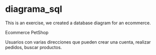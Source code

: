 # diagrama_sql

This is an exercise, we created a database diagram for an ecommerce.

Ecommerce PetShop

Usuarios con varias direcciones que pueden crear una cuenta, realizar pedidos, buscar productos.
